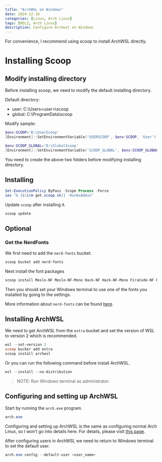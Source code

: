 ```yaml
---
title: "ArchWSL on Windows"
date: 2024-12-18
categories: [Linux, Arch Linux]
tags: [WSL2, Arch Linux]
description: Configure Archwsl on Windows
---
```


For convenience, I recommend using scoop to install ArchWSL directly.

# Installing Scoop

## Modify installing directory

Before installing scoop, we need to modify the default installing directory.

Default directory:

- user: C:\Users\<user\>\scoop
- global: C:\ProgramData\scoop

Modify sample:

```powershell
$env:SCOOP='D:\UserScoop'
[Environment]::SetEnvironmentVariable('USERSCOOP', $env:SCOOP, 'User')

$env:SCOOP_GLOBAL='D:\GlobalScoop'
[Environment]::SetEnvironmentVariable('SCOOP_GLOBAL', $env:SCOOP_GLOBAL, 'Machine')
```

You need to create the above two folders before modifying installing directory.

## Installing

```powershell
Set-ExecutionPolicy ByPass -Scope Process -Force
iex "& {$(irm get.scoop.sh)} -RunAsAdmin"
```

Update `scoop` after installing it.

```powershell
scoop update
```

## Optional

### Get the NerdFonts

We first need to add the `nerd-fonts` bucket.

```powershell
scoop bucket add nerd-fonts
```

Next install the font packages

```powershell
scoop install Meslo-NF Meslo-NF-Mono Hack-NF Hack-NF-Mono FiraCode-NF FiraCode-NF-Mono FiraMono-NF FiraMono-NF-Mono
```

Then you should set your Windows terminal to use one of the fonts you installed by going to the settings.

More information about `nerd-fonts` can be found [here](https://www.nerdfonts.com/).

## Installing ArchWSL

We need to get ArchWSL from the `extra` bucket and set the version of WSL to version 2 which is recommended.

```powershell
wsl --set-version 2
scoop bucker add extra
scoop install archwsl
```

Or you can run the following command before install ArchWSL.

```powershell
wsl --install --no-distribution
```

> NOTE: Run Windows terminal as administrator.

## Configuring and setting up ArchWSL

Start by running the `arch.exe` program.

```powershell
arch.exe
```

Configuring and setting up ArchWSL is the same as configuring normal Arch Linux, so I won’t go into details here. For details, please visit [this page]().

After configuring users in ArchWSl, we need to return to Windows terminal to set the default user.

```powershell
arch.exe config --default-user <user_name>
```